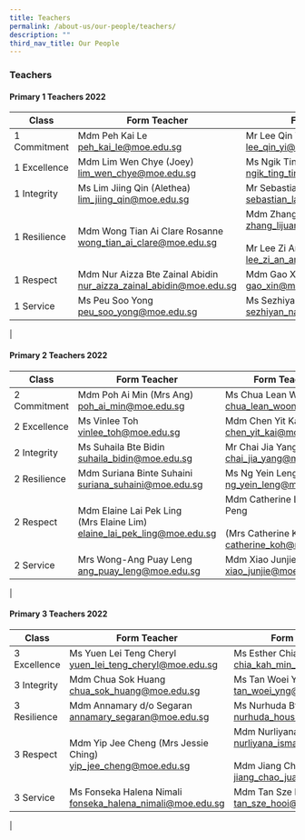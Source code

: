 ```yaml
---
title: Teachers
permalink: /about-us/our-people/teachers/
description: ""
third_nav_title: Our People
---
```

### **Teachers**
#### **Primary 1 Teachers 2022**

| Class | Form Teacher |  Form Teacher(s) |
|---|---|---|
| 1 Commitment | Mdm Peh Kai Le<br>[peh_kai_le@moe.edu.sg](mailto:peh_kai_le@moe.edu.sg) | Mr Lee Qin Yi<br>[lee_qin_yi@moe.edu.sg](mailto:lee_qin_yi@moe.edu.sg) |
| 1 Excellence | Mdm Lim Wen Chye (Joey)<br>[lim_wen_chye@moe.edu.sg](mailto:lim_wen_chye@moe.edu.sg) | Ms Ngik Ting Ting<br> [ngik_ting_ting@moe.edu.sg](mailto:ngik_ting_ting@moe.edu.sg) |
| 1 Integrity | Ms Lim Jiing Qin (Alethea)<br>[lim_jiing_qin@moe.edu.sg](mailto:lim_jiing_qin@moe.edu.sg) | Mr Sebastian Lau Kian Yong<br>[sebastian_lau_kian_yong@moe.edu.sg](mailto:sebastian_lau_kian_yong@moe.edu.sg) |
| 1 Resilience | Mdm Wong Tian Ai Clare Rosanne<br>[wong_tian_ai_clare@moe.edu.sg](mailto:wong_tian_ai_clare@moe.edu.sg) | Mdm Zhang Lijuan <br>[zhang_lijuan_a@moe.edu.sg](mailto:zhang_lijuan_a@moe.edu.sg)<br><br>Mr Lee Zi An Amos<br>[lee_zi_an_amos@moe.edu.sg](mailto:lee_zi_an_amos@moe.edu.sg) |
| 1 Respect | Mdm Nur Aizza Bte Zainal Abidin<br>[nur_aizza_zainal_abidin@moe.edu.sg](mailto:nur_aizza_zainal_abidin@moe.edu.sg) | Mdm Gao Xin<br>[gao_xin@moe.edu.sg](mailto:gao_xin@moe.edu.sg) |
| 1 Service | Ms Peu Soo Yong   <br>[peu_soo_yong@moe.edu.sg](mailto:peu_soo_yong@moe.edu.sg) | Ms Sezhiyan Nandhini <br>[sezhiyan_nandhini@moe.edu.sg](mailto:sezhiyan_nandhini@moe.edu.sg) |
|

#### **Primary 2 Teachers 2022**


| Class | Form Teacher |  Form Teacher(s) |
|---|---|---|
| 2 Commitment | Mdm Poh Ai Min (Mrs Ang)<br>[poh_ai_min@moe.edu.sg](mailto:poh_ai_min@moe.edu.sg) | Ms Chua Lean Woon<br>[chua_lean_woon@moe.edu.sg](mailto:chua_lean_woon@moe.edu.sg) |
| 2 Excellence | Ms Vinlee Toh <br>[vinlee_toh@moe.edu.sg](mailto:vinlee_toh@moe.edu.sg) | Mdm Chen Yit Kai<br>[chen_yit_kai@moe.edu.sg](mailto:chen_yit_kai@moe.edu.sg) |
| 2 Integrity | Ms Suhaila Bte Bidin<br> [suhaila_bidin@moe.edu.sg](mailto:suhaila_bidin@moe.edu.sg) | Mr Chai Jia Yang<br>[chai_jia_yang@moe.edu.sg](mailto:chai_jia_yang@moe.edu.sg) |
| 2 Resilience | Mdm Suriana Binte Suhaini<br>[suriana_suhaini@moe.edu.sg](mailto:suriana_suhaini@moe.edu.sg) | Ms Ng Yein Leng<br>[ng_yein_leng@moe.edu.sg](mailto:ng_yein_leng@moe.edu.sg) |
| 2 Respect | Mdm Elaine Lai Pek Ling <br>(Mrs Elaine Lim)<br>[elaine_lai_pek_ling@moe.edu.sg](mailto:elaine_lai_pek_ling@moe.edu.sg) | Mdm Catherine Low Yoke Peng <br><br>(Mrs Catherine Koh) <br>[catherine_koh@moe.edu.sg](mailto:catherine_koh@moe.edu.sg) |
| 2 Service | Mrs Wong-Ang Puay Leng<br>[ang_puay_leng@moe.edu.sg](mailto:ang_puay_leng@moe.edu.sg) | Mdm Xiao Junjie<br>[xiao_junjie@moe.edu.sg](mailto:xiao_junjie@moe.edu.sg) |
|

#### **Primary 3 Teachers 2022**

| Class | Form Teacher | Form Teacher(s) |
|---|---|---|
| 3 Excellence | Ms Yuen Lei Teng Cheryl<br>[yuen_lei_teng_cheryl@moe.edu.sg](mailto:yuen_lei_teng_cheryl@moe.edu.sg) | Ms Esther Chia Kah Min<br>[chia_kah_min_esther@moe.edu.sg](mailto:chia_kah_min_esther@moe.edu.sg) |
| 3 Integrity | Mdm Chua Sok Huang<br>[chua_sok_huang@moe.edu.sg](mailto:chua_sok_huang@moe.edu.sg) | Ms Tan Woei Yng <br>[tan_woei_yng@moe.edu.sg](mailto:tan_woei_yng@moe.edu.sg) |
| 3 Resilience | Mdm Annamary d/o Segaran<br>[annamary_segaran@moe.edu.sg](mailto:annamary_segaran@moe.edu.sg) | Ms Nurhuda Bte Housman<br>[nurhuda_housman@moe.edu.sg](mailto:nurhuda_housman@moe.edu.sg)<br> |
| 3 Respect  | Mdm Yip Jee Cheng (Mrs Jessie Ching)<br>[yip_jee_cheng@moe.edu.sg](mailto:yip_jee_cheng@moe.edu.sg)<br> | Mdm Nurliyana Bte Ismail <br>nurliyana_ismail@moe.edu.sg<br><br>Mdm Jiang Chao Juan<br>[jiang_chao_juan@moe.edu.sg](mailto:jiang_chao_juan@moe.edu.sg) |
| 3 Service | Ms Fonseka Halena Nimali<br>[fonseka_halena_nimali@moe.edu.sg](mailto:fonseka_halena_nimali@moe.edu.sg)<br> | Mdm Tan Sze Hooi<br> [tan_sze_hooi@moe.edu.sg](mailto:tan_sze_hooi@moe.edu.sg)
|

